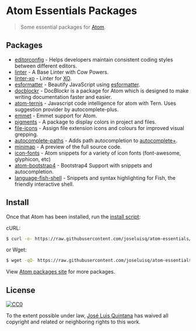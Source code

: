 # Atom Essentials Packages

> Some essential packages for [Atom](https://atom.io/).

## Packages

* [editorconfig](https://atom.io/packages/editorconfig) - Helps developers maintain consistent coding styles between different editors.
* [linter](https://atom.io/packages/linter) - A Base Linter with Cow Powers.
* [linter-xo](https://atom.io/packages/linter-xo) - Linter for [XO](https://github.com/sindresorhus/xo).
* [esformatter](https://atom.io/packages/esformatter) - Beautify JavaScript using [esformatter](https://github.com/millermedeiros/esformatter).
* [docblockr](https://atom.io/packages/docblockr) - DocBlockr is a package for Atom which is designed to make writing documentation faster and easier.
* [atom-ternjs](https://atom.io/packages/atom-ternjs) - Javascript code intelligence for atom with Tern. Uses suggestion provider by autocomplete-plus.
* [emmet](https://atom.io/packages/emmet) - Emmet support for Atom.
* [pigments](https://atom.io/packages/pigments) - A package to display colors in project and files.
* [file-icons](https://atom.io/packages/file-icons) - Assign file extension icons and colours for improved visual grepping.
* [autocomplete-paths](https://atom.io/packages/autocomplete-paths) - Adds path autocompletion to [autocomplete+](https://atom.io/packages/autocomplete-plus).
* [minimap](https://atom.io/packages/minimap) - A preview of the full source code.
* [icon-fonts](https://atom.io/packages/icon-fonts) - Atom snippets for a variety of icon fonts (font-awesome, glyphicon, etc)
* [atom-bootstrap4](https://atom.io/packages/atom-bootstrap4) - Bootstrap4 Support with snippets and autocompletion.
* [language-fish-shell](https://atom.io/packages/language-fish-shell) - Snippets and syntax highlighting for Fish, the friendly interactive shell.

## Install
Once that Atom has been installed, run the [install script](./install.sh):

cURL:
```sh
$ curl -o- https://raw.githubusercontent.com/joseluisq/atom-essentials/master/install.sh | bash
```

or Wget:

```sh
$ wget -qO- https://raw.githubusercontent.com/joseluisq/atom-essentials/master/install.sh | bash
```

View [Atom packages site](https://atom.io/packages) for more packages.

## License

[![CC0](http://i.creativecommons.org/p/zero/1.0/88x31.png)](http://creativecommons.org/publicdomain/zero/1.0/)

To the extent possible under law, [José Luis Quintana](http://git.io/joseluisq
  ) has waived all copyright and related or neighboring rights to this work.
